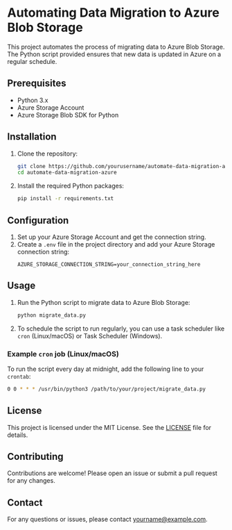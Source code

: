 # Automating Data Migration to Azure Blob Storage

This project automates the process of migrating data to Azure Blob Storage. The Python script provided ensures that new data is updated in Azure on a regular schedule.

## Prerequisites

- Python 3.x
- Azure Storage Account
- Azure Storage Blob SDK for Python

## Installation

1. Clone the repository:
    ```sh
    git clone https://github.com/yourusername/automate-data-migration-azure.git
    cd automate-data-migration-azure
    ```

2. Install the required Python packages:
    ```sh
    pip install -r requirements.txt
    ```

## Configuration

1. Set up your Azure Storage Account and get the connection string.
2. Create a `.env` file in the project directory and add your Azure Storage connection string:
    ```env
    AZURE_STORAGE_CONNECTION_STRING=your_connection_string_here
    ```

## Usage

1. Run the Python script to migrate data to Azure Blob Storage:
    ```sh
    python migrate_data.py
    ```

2. To schedule the script to run regularly, you can use a task scheduler like `cron` (Linux/macOS) or Task Scheduler (Windows).

### Example `cron` job (Linux/macOS)

To run the script every day at midnight, add the following line to your `crontab`:
```sh
0 0 * * * /usr/bin/python3 /path/to/your/project/migrate_data.py
```

## License

This project is licensed under the MIT License. See the [LICENSE](LICENSE) file for details.

## Contributing

Contributions are welcome! Please open an issue or submit a pull request for any changes.

## Contact

For any questions or issues, please contact [yourname@example.com](mailto:yourname@example.com).
